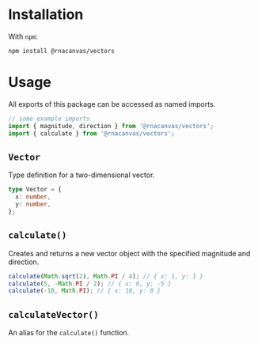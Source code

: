 # Installation

With `npm`:

```
npm install @rnacanvas/vectors
```

# Usage

All exports of this package can be accessed as named imports.

```javascript
// some example imports
import { magnitude, direction } from '@rnacanvas/vectors';
import { calculate } from '@rnacanvas/vectors';
```

## `Vector`

Type definition for a two-dimensional vector.

```typescript
type Vector = {
  x: number,
  y: number,
};
```

## `calculate()`

Creates and returns a new vector object
with the specified magnitude and direction.

```javascript
calculate(Math.sqrt(2), Math.PI / 4); // { x: 1, y: 1 }
calculate(5, -Math.PI / 2); // { x: 0, y: -5 }
calculate(-10, Math.PI); // { x: 10, y: 0 }
```

## `calculateVector()`

An alias for the `calculate()` function.
